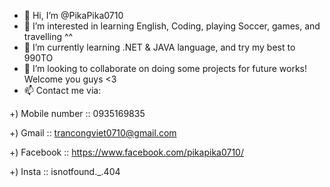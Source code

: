 - 👋 Hi, I’m @PikaPika0710
- 👀 I’m interested in learning English, Coding, playing Soccer, games, and travelling ^^ 
- 🌱 I’m currently learning .NET & JAVA language, and try my best to 990TO
- 💞️ I’m looking to collaborate on doing some projects for future works! Welcome you guys <3
- 📫 Contact me via:

+) Mobile number :: 0935169835

+) Gmail :: trancongviet0710@gmail.com

+) Facebook :: https://www.facebook.com/pikapika0710/

+) Insta :: isnotfound._.404
<!---
PikaPika0710/PikaPika0710 is a ✨ special ✨ repository because its `README.md` (this file) appears on your GitHub profile.
You can click the Preview link to take a look at your changes.
--->

